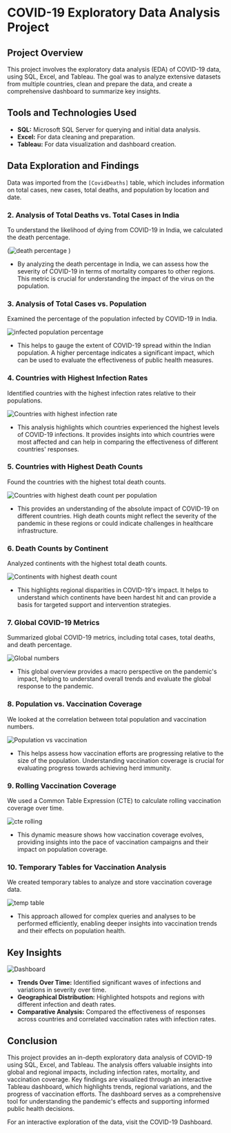 # COVID-19 Exploratory Data Analysis Project

## Project Overview

This project involves the exploratory data analysis (EDA) of COVID-19 data, using SQL, Excel, and Tableau. The goal was to analyze extensive datasets from multiple countries, clean and prepare the data, and create a comprehensive dashboard to summarize key insights.

## Tools and Technologies Used

- **SQL:** Microsoft SQL Server for querying and initial data analysis.
- **Excel:** For data cleaning and preparation.
- **Tableau:** For data visualization and dashboard creation.

## Data Exploration and Findings

Data was imported from the `[CovidDeaths]` table, which includes information on total cases, new cases, total deaths, and population by location and date.

### 2. Analysis of Total Deaths vs. Total Cases in India

To understand the likelihood of dying from COVID-19 in India, we calculated the death percentage.

(![death percentage](https://github.com/user-attachments/assets/9169e911-2370-4406-886a-7a12a75a5978)
)
- By analyzing the death percentage in India, we can assess how the severity of COVID-19 in terms of mortality compares to other regions. This metric is crucial for understanding the impact of the virus on the population.
### 3. Analysis of Total Cases vs. Population

Examined the percentage of the population infected by COVID-19 in India.

![infected population percentage](https://github.com/user-attachments/assets/c4cb752c-9588-4075-8f99-04414b02a5eb)
- This helps to gauge the extent of COVID-19 spread within the Indian population. A higher percentage indicates a significant impact, which can be used to evaluate the effectiveness of public health measures.
### 4. Countries with Highest Infection Rates

Identified countries with the highest infection rates relative to their populations.

![Countries with highest infection rate](https://github.com/user-attachments/assets/7c34a0c1-4075-4444-a99c-80b075b57e34)
- This analysis highlights which countries experienced the highest levels of COVID-19 infections. It provides insights into which countries were most affected and can help in comparing the effectiveness of different countries' responses.
### 5. Countries with Highest Death Counts

Found the countries with the highest total death counts.

![Countries with highest death count per population](https://github.com/user-attachments/assets/c4e41873-baee-4e33-a502-af811c7ae180)
- This provides an understanding of the absolute impact of COVID-19 on different countries. High death counts might reflect the severity of the pandemic in these regions or could indicate challenges in healthcare infrastructure.
### 6. Death Counts by Continent

Analyzed continents with the highest total death counts.

![Continents with highest death count](https://github.com/user-attachments/assets/6d607898-781d-47f5-adf3-6b714916a11d)
- This highlights regional disparities in COVID-19's impact. It helps to understand which continents have been hardest hit and can provide a basis for targeted support and intervention strategies.
### 7. Global COVID-19 Metrics

Summarized global COVID-19 metrics, including total cases, total deaths, and death percentage.

![Global numbers](https://github.com/user-attachments/assets/0866f8bb-d66d-4b58-8b13-908fe0a5556d)
- This global overview provides a macro perspective on the pandemic's impact, helping to understand overall trends and evaluate the global response to the pandemic.
### 8. Population vs. Vaccination Coverage

We looked at the correlation between total population and vaccination numbers.

![Population vs vaccination](https://github.com/user-attachments/assets/6e971982-2f3c-4048-b576-69d52a757d09)
- This helps assess how vaccination efforts are progressing relative to the size of the population. Understanding vaccination coverage is crucial for evaluating progress towards achieving herd immunity.
### 9. Rolling Vaccination Coverage

We used a Common Table Expression (CTE) to calculate rolling vaccination coverage over time.

![cte rolling](https://github.com/user-attachments/assets/aec63277-4d0c-46b1-b3bf-d7824d8a0d66)
- This dynamic measure shows how vaccination coverage evolves, providing insights into the pace of vaccination campaigns and their impact on population coverage.
### 10. Temporary Tables for Vaccination Analysis

We created temporary tables to analyze and store vaccination coverage data.

![temp table](https://github.com/user-attachments/assets/ae8446fb-47e7-4ecc-8044-80b50aca732f)
-  This approach allowed for complex queries and analyses to be performed efficiently, enabling deeper insights into vaccination trends and their effects on population health.

## Key Insights
![Dashboard](https://github.com/user-attachments/assets/d7b42698-5088-42f2-9074-4a219490a82b)
- **Trends Over Time:** Identified significant waves of infections and variations in severity over time.
- **Geographical Distribution:** Highlighted hotspots and regions with different infection and death rates.
- **Comparative Analysis:** Compared the effectiveness of responses across countries and correlated vaccination rates with infection rates.


## Conclusion 
This project provides an in-depth exploratory data analysis of COVID-19 using SQL, Excel, and Tableau. The analysis offers valuable insights into global and regional impacts, including infection rates, mortality, and vaccination coverage. Key findings are visualized through an interactive Tableau dashboard, which highlights trends, regional variations, and the progress of vaccination efforts. The dashboard serves as a comprehensive tool for understanding the pandemic's effects and supporting informed public health decisions.

For an interactive exploration of the data, visit the COVID-19 Dashboard.
